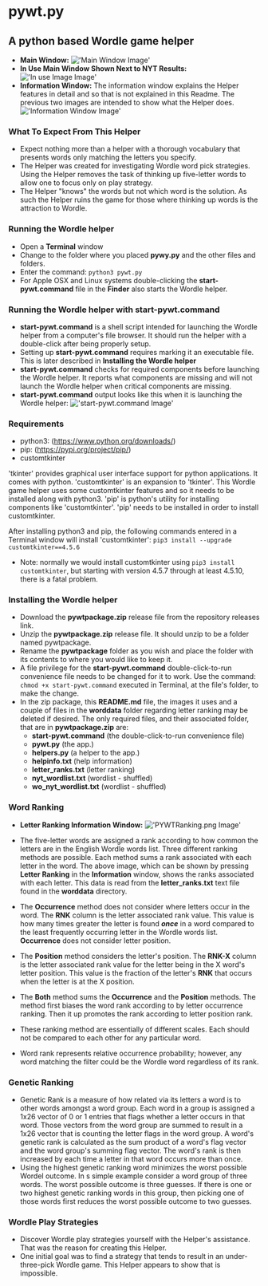 # pywt.py

## A python based Wordle game helper

* **Main Window:**
!['Main Window Image'](InfoImages/PYWTMainWindow.png)
* **In Use Main Window Shown Next to NYT Results:**
!['In use Image Image'](InfoImages/PYWTInUse.png)
* **Information Window:**
  The information window explains the Helper features in detail and so that is not explained in this Readme. The previous two images are intended to show what the Helper does.
!['Information Window Image'](InfoImages/PYWTHelp.png)

### What To Expect From This Helper

* Expect nothing more than a helper with a thorough vocabulary that presents words only matching the letters you specify.
* The Helper was created for investigating Wordle word pick strategies. Using the Helper removes the task of thinking up five-letter words to allow one to focus only on play strategy.
* The Helper "knows" the words but not which word is the solution. As such the Helper ruins the game for those where thinking up words is the attraction to Wordle.  

### Running the Wordle helper

* Open a **Terminal** window
* Change to the folder where you placed **pywy.py** and the other files and folders.
* Enter the command: ```python3 pywt.py```
* For Apple OSX and Linux systems double-clicking the **start-pywt.command** file in the **Finder** also starts the Wordle helper.

### Running the Wordle helper with **start-pywt.command**

* **start-pywt.command** is a shell script intended for launching the Wordle helper from a computer's file browser. It should run the helper with a double-click after being properly setup.
* Setting up **start-pywt.command** requires marking it an executable file. This is later described in **Installing the Wordle helper**
* **start-pywt.command** checks for required components before launching the Wordle helper. It reports what components are missing and will not launch the Wordle helper when critical components are missing.
* **start-pywt.command** output looks like this when it is launching the Wordle helper:
!['start-pywt.command Image'](InfoImages/PYWTLauncher.png)

### Requirements

* python3: (<https://www.python.org/downloads/>)
* pip: (<https://pypi.org/project/pip/>)
* customtkinter

'tkinter' provides graphical user interface support for python applications. It comes with python. 'customtkinter' is an expansion to 'tkinter'. This Wordle game helper uses some customtkinter features and so it needs to be installed along with python3. 'pip' is python's utility for installing components like 'customtkinter'. 'pip' needs to be installed in order to install customtkinter.

After installing python3 and pip, the following commands entered in a Terminal window will install 'customtkinter':
`pip3 install --upgrade customtkinter==4.5.6`

* Note: normally we would install customtkinter using `pip3 install customtkinter`, but starting with version 4.5.7 through at least 4.5.10, there is a fatal problem.

### Installing the Wordle helper

* Download the **pywtpackage.zip** release file from the repository releases link.
* Unzip the **pywtpackage.zip** release file. It should unzip to be a folder named pywtpackage.
* Rename the **pywtpackage** folder as you wish and place the folder with its contents to where you would like to keep it.
* A file privilege for the **start-pywt.command** double-click-to-run convenience file needs to be changed for it to work. Use the command: ```chmod +x start-pywt.command``` executed in Terminal, at the file's folder, to make the change.
* In the zip package, this **README.md** file, the images it uses and a couple of files in the **worddata** folder regarding letter ranking may be deleted if desired. The only required files, and their associated folder, that are in **pywtpackage.zip** are:
  * **start-pywt.command**  (the double-click-to-run convenience file)
  * **pywt.py**             (the app.)
  * **helpers.py**          (a helper to the app.)
  * **helpinfo.txt**        (help information)
  * **letter_ranks.txt**    (letter ranking)
  * **nyt_wordlist.txt**    (wordlist - shuffled)
  * **wo_nyt_wordlist.txt** (wordlist - shuffled)

### Word Ranking

* **Letter Ranking Information Window:**
!['PYWTRanking.png Image'](InfoImages/PYWTRanking.png)

* The five-letter words are assigned a rank according to how common the letters are in the English Wordle words list. Three different ranking methods are possible. Each method sums a rank associated with each letter in the word. The above image, which can be shown by pressing **Letter Ranking** in the **Information** window, shows the ranks associated with each letter. This data is read from the **letter_ranks.txt** text file found in the **worddata** directory.
* The **Occurrence** method does not consider where letters occur in the word. The **RNK** column is the letter associated rank value. This value is how many times greater the letter is found ***once*** in a word compared to the least frequently occurring letter in the Wordle words list. **Occurrence** does not consider letter position.
* The **Position** method considers the letter's position. The **RNK-X** column is the letter associated rank value for the letter being in the X word's letter position. This value is the fraction of the letter's **RNK** that occurs when the letter is at the X position.
* The **Both** method sums the **Occurrence** and the **Position** methods. The method first biases the word rank according to by letter occurrence ranking. Then it up promotes the rank according to letter position rank.
* These ranking method are essentially of different scales. Each should not be compared to each other for any particular word.
* Word rank represents relative occurrence probability; however, any word matching the filter could be the Wordle word regardless of its rank.

### Genetic Ranking

* Genetic Rank is a measure of how related via its letters a word is to other words amongst a word group. Each word in a group is assigned a 1x26 vector of 0 or 1 entries that flags whether a letter occurs in that word. Those vectors from the word group are summed to result in a 1x26 vector that is counting the letter flags in the word group. A word's genetic rank is calculated as the sum product of a word's flag vector and the word group's summing flag vector. The word's rank is then increased by each time a letter in that word occurs more than once. 
* Using the highest genetic ranking word minimizes the worst possible Wordel outcome. In s simple example consider a word group of three words. The worst possible outcome is three guesses. If there is one or two highest genetic ranking words in this group, then picking one of those words first reduces the worst possible outcome to two guesses.

### Wordle Play Strategies

* Discover Wordle play strategies yourself with the Helper's assistance. That was the reason for creating this Helper.
* One initial goal was to find a strategy that tends to result in an under-three-pick Wordle game. This Helper appears to show that is impossible.

